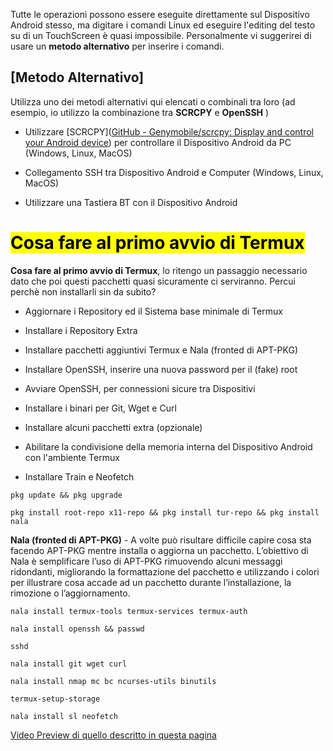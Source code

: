 Tutte le operazioni possono essere eseguite direttamente sul Dispositivo Android stesso, ma digitare i comandi Linux ed eseguire l'editing del testo su di un TouchScreen è quasi impossibile. Personalmente vi suggerirei di usare un **metodo alternativo** per inserire i comandi. 

## [Metodo Alternativo]

Utilizza uno dei metodi alternativi qui elencati o combinali tra loro (ad esempio, io utilizzo la combinazione tra **SCRCPY** e **OpenSSH** )

- Utilizzare [SCRCPY]([GitHub - Genymobile/scrcpy: Display and control your Android device](https://github.com/Genymobile/scrcpy)) per controllare il Dispositivo Android da PC (Windows, Linux, MacOS)

- Collegamento SSH tra Dispositivo Android e Computer (Windows, Linux, MacOS)

- Utilizzare una Tastiera BT con il Dispositivo Android

# <mark>Cosa fare al primo avvio di Termux</mark>

**Cosa fare al primo avvio di Termux**, lo ritengo un passaggio necessario dato che poi questi pacchetti quasi sicuramente ci serviranno. Percui perchè non installarli sin da subito?  

- Aggiornare i Repository ed il Sistema base minimale di Termux 

- Installare i Repository Extra

- Installare pacchetti aggiuntivi Termux e Nala (fronted di APT-PKG)

- Installare OpenSSH, inserire una nuova password per il (fake) root

- Avviare OpenSSH, per connessioni sicure tra Dispositivi

- Installare i binari per Git, Wget e Curl

- Installare alcuni pacchetti extra (opzionale)

- Abilitare la condivisione della memoria interna del Dispositivo Android con l'ambiente Termux

- Installare Train e Neofetch

```
pkg update && pkg upgrade 
```

```
pkg install root-repo x11-repo && pkg install tur-repo && pkg install nala
```

**Nala (fronted di APT-PKG)** - A volte può risultare difficile capire cosa sta facendo APT-PKG mentre installa o aggiorna un pacchetto. L’obiettivo di Nala è semplificare l’uso di APT-PKG rimuovendo alcuni messaggi ridondanti, migliorando la formattazione del pacchetto e utilizzando i colori per illustrare cosa accade ad un pacchetto durante l’installazione, la rimozione o l’aggiornamento.

```
nala install termux-tools termux-services termux-auth
```

```
nala install openssh && passwd
```

```
sshd
```

```
nala install git wget curl 
```

```
nala install nmap mc bc ncurses-utils binutils
```

```
termux-setup-storage
```

```
nala install sl neofetch
```

<a href="https://www.youtube.com/watch?v=vJiY9_Ca0wg">Video Preview di quello descritto in questa pagina</a>
